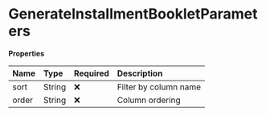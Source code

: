 # GenerateInstallmentBookletParameters

**Properties**

| Name  | Type   | Required | Description           |
| :---- | :----- | :------- | :-------------------- |
| sort  | String | ❌       | Filter by column name |
| order | String | ❌       | Column ordering       |

<!-- This file was generated by liblab | https://liblab.com/ -->
